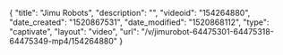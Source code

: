 {
    "title": "Jimu Robots",
    "description": "",
    "videoid": "154264880",
    "date_created": "1520867531",
    "date_modified": "1520868112",
    "type": "captivate",
    "layout": "video",
    "url": "\/v\/jimurobot-64475301-64475318-64475349-mp4\/154264880"
}